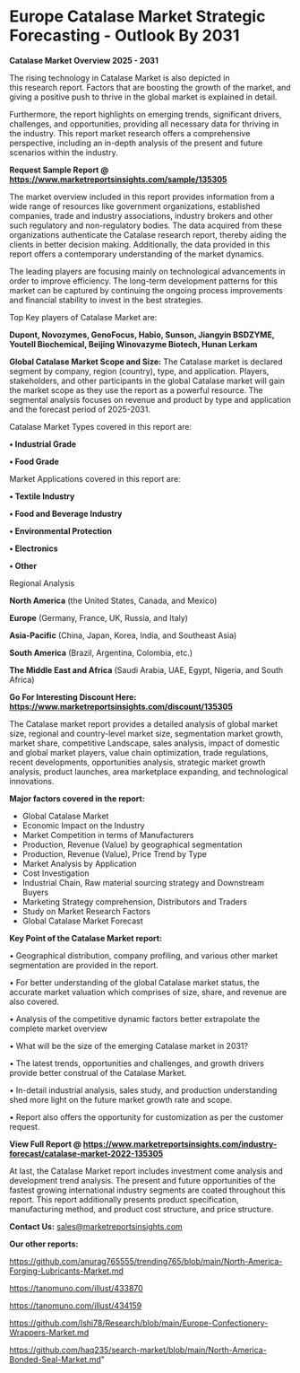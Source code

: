  # Europe Catalase Market Strategic Forecasting - Outlook By 2031

<Strong> Catalase Market Overview 2025 - 2031</strong>

The rising technology in Catalase Market is also depicted in this research report. Factors that are boosting the growth of the market, and giving a positive push to thrive in the global market is explained in detail.

Furthermore, the report highlights on emerging trends, significant drivers, challenges, and opportunities, providing all necessary data for thriving in the industry. This report market research offers a comprehensive perspective, including an in-depth analysis of the present and future scenarios within the industry.

<strong>Request Sample Report @ <a href=https://www.marketreportsinsights.com/sample/135305>https://www.marketreportsinsights.com/sample/135305</a></strong>

The market overview included in this report provides information from a wide range of resources like government organizations, established companies, trade and industry associations, industry brokers and other such regulatory and non-regulatory bodies. The data acquired from these organizations authenticate the Catalase research report, thereby aiding the clients in better decision making. Additionally, the data provided in this report offers a contemporary understanding of the market dynamics.

The leading players are focusing mainly on technological advancements in order to improve efficiency. The long-term development patterns for this market can be captured by continuing the ongoing process improvements and financial stability to invest in the best strategies.

Top Key players of Catalase Market are:

<strong>Dupont, Novozymes, GenoFocus, Habio, Sunson, Jiangyin BSDZYME, Youtell Biochemical, Beijing Winovazyme Biotech, Hunan Lerkam</strong>

<strong><b>Global Catalase Market Scope and Size:</b></strong>
The Catalase market is declared segment by company, region (country), type, and application. Players, stakeholders, and other participants in the global Catalase market will gain the market scope as they use the report as a powerful resource. The segmental analysis focuses on revenue and product by type and application and the forecast period of 2025-2031.

Catalase Market Types covered in this report are:

<strong>• Industrial Grade

• Food Grade</strong>

Market Applications covered in this report are:

<strong>• Textile Industry

• Food and Beverage Industry

• Environmental Protection

• Electronics

• Other</strong> 

Regional Analysis

<strong>North America</strong> (the United States, Canada, and Mexico)

<strong>Europe</strong> (Germany, France, UK, Russia, and Italy)

<strong>Asia-Pacific</strong> (China, Japan, Korea, India, and Southeast Asia)

<strong>South America</strong> (Brazil, Argentina, Colombia, etc.)

<strong>The Middle East and Africa</strong> (Saudi Arabia, UAE, Egypt, Nigeria, and South Africa)

<strong>Go For Interesting Discount Here: <a href=https://www.marketreportsinsights.com/discount/135305>https://www.marketreportsinsights.com/discount/135305</a></strong>

The Catalase market report provides a detailed analysis of global market size, regional and country-level market size, segmentation market growth, market share, competitive Landscape, sales analysis, impact of domestic and global market players, value chain optimization, trade regulations, recent developments, opportunities analysis, strategic market growth analysis, product launches, area marketplace expanding, and technological innovations.

<strong><b>Major factors covered in the report:</b></strong>
<ul>
  <li>Global Catalase Market </li>
  <li>Economic Impact on the Industry</li>
  <li>Market Competition in terms of Manufacturers</li>
  <li>Production, Revenue (Value) by geographical segmentation</li>
  <li>Production, Revenue (Value), Price Trend by Type</li>
  <li>Market Analysis by Application</li>
  <li>Cost Investigation</li>
  <li>Industrial Chain, Raw material sourcing strategy and Downstream Buyers</li>
  <li>Marketing Strategy comprehension, Distributors and Traders</li>
  <li>Study on Market Research Factors</li>
  <li>Global Catalase Market Forecast</li>
</ul>

<strong><b>Key Point of the Catalase Market report:</b></strong>

• Geographical distribution, company profiling, and various other market segmentation are provided in the report.

• For better understanding of the global Catalase market status, the accurate market valuation which comprises of size, share, and revenue are also covered.

• Analysis of the competitive dynamic factors better extrapolate the complete market overview

• What will be the size of the emerging Catalase market in 2031?

• The latest trends, opportunities and challenges, and growth drivers provide better construal of the Catalase Market.

• In-detail industrial analysis, sales study, and production understanding shed more light on the future market growth rate and scope.

• Report also offers the opportunity for customization as per the customer request.

<strong><b>View Full Report @ <a href=https://www.marketreportsinsights.com/industry-forecast/catalase-market-2022-135305>https://www.marketreportsinsights.com/industry-forecast/catalase-market-2022-135305</a></b></strong>


At last, the Catalase Market report includes investment come analysis and development trend analysis. The present and future opportunities of the fastest growing international industry segments are coated throughout this report. This report additionally presents product specification, manufacturing method, and product cost structure, and price structure.

<strong>Contact Us:</strong>
sales@marketreportsinsights.com

<strong>Our other reports:</strong>

<a href=https://github.com/anurag765555/trending765/blob/main/North-America-Forging-Lubricants-Market.md>https://github.com/anurag765555/trending765/blob/main/North-America-Forging-Lubricants-Market.md</a>

<a href=https://tanomuno.com/illust/433870>https://tanomuno.com/illust/433870</a>

<a href=https://tanomuno.com/illust/434159>https://tanomuno.com/illust/434159</a>

<a href=https://github.com/Ishi78/Research/blob/main/Europe-Confectionery-Wrappers-Market.md>https://github.com/Ishi78/Research/blob/main/Europe-Confectionery-Wrappers-Market.md</a>

<a href=https://github.com/haq235/search-market/blob/main/North-America-Bonded-Seal-Market.md>https://github.com/haq235/search-market/blob/main/North-America-Bonded-Seal-Market.md</a>"
